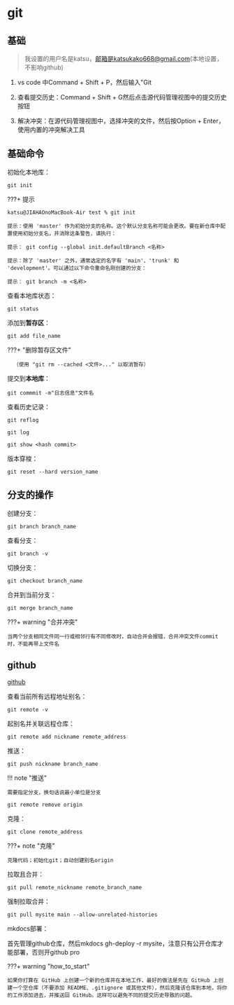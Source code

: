 # git

## 基础

> 我设置的用户名是katsu，邮箱是katsukako668@gmail.com(本地设置，不影响github)

1. vs code 中Command + Shift + P，然后输入"Git

2. 查看提交历史：Command + Shift + G然后点击源代码管理视图中的提交历史按钮

3. 解决冲突：在源代码管理视图中，选择冲突的文件，然后按Option + Enter，使用内置的冲突解决工具

## 基础命令

初始化本地库：

`git init`

???+ 提示

    katsu@JIAHAOnoMacBook-Air test % git init

    提示：使用 'master' 作为初始分支的名称。这个默认分支名称可能会更改。要在新仓库中配置使用初始分支名，并消除这条警告，请执行：

    提示：	git config --global init.defaultBranch <名称>
    
    提示：除了 'master' 之外，通常选定的名字有 'main'、'trunk' 和 'development'。可以通过以下命令重命名刚创建的分支：

    提示：	git branch -m <名称>

查看本地库状态：

`git status`

添加到**暂存区**：

`git add file_name`

???+ "删除暂存区文件"

      （使用 "git rm --cached <文件>..." 以取消暂存）

提交到**本地库**：

`git commmit -m"日志信息"文件名`


查看历史记录：

`git reflog`

`git log`

`git show <hash commit>`

版本穿梭：

`git reset --hard version_name`

## 分支的操作

创建分支：

`git branch branch_name`

查看分支：

`git branch -v`

切换分支：

`git checkout branch_name`

合并到当前分支：

`git merge branch_name`

???+ warning "合并冲突"

    当两个分支相同文件同一行或相邻行有不同修改时，自动合并会报错，合并冲突文件commit时，不能再带上文件名

## github

[github](https://github.com/)

查看当前所有远程地址别名：

`git remote -v`

起别名并关联远程仓库：

`git remote add nickname remote_address`

推送：

`git push nickname branch_name`

!!! note "推送"

    需要指定分支，换句话说最小单位是分支

`git remote remove origin`

克隆：

`git clone remote_address`

???+ note "克隆"

    克隆代码；初始化git；自动创建别名origin

拉取且合并：

`git pull remote_nickname remote_branch_name`

强制拉取合并：

`git pull mysite main --allow-unrelated-histories`

mkdocs部署：

首先管理github仓库，然后mkdocs gh-deploy -r mysite，注意只有公开仓库才能部署，否则开github pro

???+ warning "how_to_start"

    如果你打算在 GitHub 上创建一个新的仓库并在本地工作，最好的做法是先在 GitHub 上创建一个空仓库（不要添加 README、.gitignore 或其他文件），然后克隆该仓库到本地，将你的工作添加进去，并推送回 GitHub。这样可以避免不同的提交历史导致的问题。





